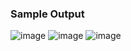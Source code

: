 ### Sample Output
![image](https://github.com/Low0000/AndriodPoker/assets/123613860/d3c8fb5a-327c-44cf-aa6a-93d6141c711a)
![image](https://github.com/Low0000/AndriodPoker/assets/123613860/b80bcca7-4adc-4b8d-9196-20e9b2ef8b06)
![image](https://github.com/Low0000/AndriodPoker/assets/123613860/949809a6-33f4-4bd3-a22e-54434197115e)
